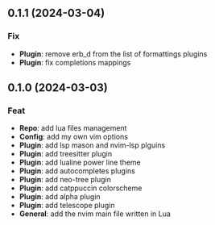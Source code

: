 ## 0.1.1 (2024-03-04)

### Fix

- **Plugin**: remove erb_d from the list of formattings plugins
- **Plugin**: fix completions mappings

## 0.1.0 (2024-03-03)

### Feat

- **Repo**: add lua files management
- **Config**: add my own vim options
- **Plugin**: add lsp mason and nvim-lsp plguins
- **Plugin**: add treesitter plugin
- **Plugin**: add lualine power line theme
- **Plugin**: add autocompletes plugins
- **Plugin**: add neo-tree plugin
- **Plugin**: add catppuccin colorscheme
- **Plugin**: add alpha plugin
- **Plugin**: add telescope plugin
- **General**: add the nvim main file written in Lua
